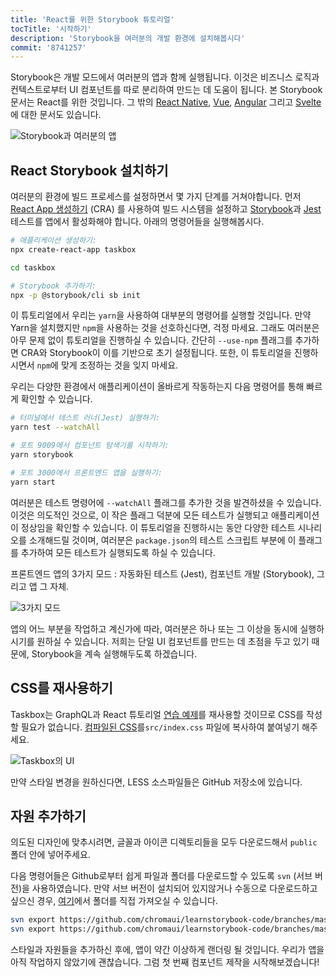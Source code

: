 ```yaml
---
title: 'React를 위한 Storybook 튜토리얼'
tocTitle: '시작하기'
description: 'Storybook을 여러분의 개발 환경에 설치해봅시다'
commit: '8741257'
---
```


Storybook은 개발 모드에서 여러분의 앱과 함께 실행됩니다. 이것은 비즈니스 로직과 컨텍스트로부터 UI 컴포넌트를 따로 분리하여 만드는 데 도움이 됩니다. 본 Storybook 문서는 React를 위한 것입니다. 그 밖의 [React Native](/react-native/en/get-started), [Vue](/vue/en/get-started), [Angular](/angular/en/get-started) 그리고 [Svelte](/svelte/en/get-started)에 대한 문서도 있습니다.

![Storybook과 여러분의 앱](/intro-to-storybook/storybook-relationship.jpg)

## React Storybook 설치하기

여러분의 환경에 빌드 프로세스를 설정하면서 몇 가지 단계를 거쳐야합니다. 먼저 [React App 생성하기](https://github.com/facebook/create-react-app) (CRA) 를 사용하여 빌드 시스템을 설정하고 [Storybook](https://storybook.js.org/)과 [Jest](https://facebook.github.io/jest/) 테스트를 앱에서 활성화해야 합니다.
아래의 명령어들을 실행해봅시다.

```bash
# 애플리케이션 생성하기:
npx create-react-app taskbox

cd taskbox

# Storybook 추가하기:
npx -p @storybook/cli sb init
```

<div class="aside">
이 튜토리얼에서 우리는 <code>yarn</code>을 사용하여 대부분의 명령어를 실행할 것입니다.
만약 Yarn을 설치했지만 <code>npm</code>을 사용하는 것을 선호하신다면, 걱정 마세요. 그래도 여러분은 아무 문제 없이 튜토리얼을 진행하실 수 있습니다. 간단히 <code>--use-npm</code> 플래그를 추가하면 CRA와 Storybook이 이를 기반으로 초기 설정됩니다. 또한, 이 튜토리얼을 진행하시면서 <code>npm</code>에 맞게 조정하는 것을 잊지 마세요.
</div>

우리는 다양한 환경에서 애플리케이션이 올바르게 작동하는지 다음 명령어를 통해 빠르게 확인할 수 있습니다.

```bash
# 터미널에서 테스트 러너(Jest) 실행하기:
yarn test --watchAll

# 포트 9009에서 컴포넌트 탐색기를 시작하기:
yarn storybook

# 포트 3000에서 프론트엔드 앱을 실행하기:
yarn start
```

<div class="aside"> 
여러분은 테스트 명령어에 <code>--watchAll</code> 플래그를 추가한 것을 발견하셨을 수 있습니다. 이것은 의도적인 것으로, 이 작은 플래그 덕분에 모든 테스트가 실행되고 애플리케이션이 정상임을 확인할 수 있습니다. 이 튜토리얼을 진행하시는 동안 다양한 테스트 시나리오를 소개해드릴 것이며, 여러분은 <code>package.json</code>의 테스트 스크립트 부분에 이 플래그를 추가하여 모든 테스트가 실행되도록 하실 수 있습니다.
</div>

프론트엔드 앱의 3가지 모드 : 자동화된 테스트 (Jest), 컴포넌트 개발 (Storybook), 그리고 앱 그 자체.

![3가지 모드](/intro-to-storybook/app-three-modalities.png)

앱의 어느 부분을 작업하고 계신가에 따라, 여러분은 하나 또는 그 이상을 동시에 실행하시기를 원하실 수 있습니다. 저희는 단일 UI 컴포넌트를 만드는 데 초점을 두고 있기 때문에, Storybook을 계속 실행해두도록 하겠습니다.

## CSS를 재사용하기

Taskbox는 GraphQL과 React 튜토리얼 [연습 예제](https://blog.hichroma.com/graphql-react-tutorial-part-1-6-d0691af25858)를 재사용할 것이므로 CSS를 작성할 필요가 없습니다.
[컴파일된 CSS](https://github.com/chromaui/learnstorybook-code/blob/master/src/index.css)를`src/index.css` 파일에 복사하여 붙여넣기 해주세요.

![Taskbox의 UI](/intro-to-storybook/ss-browserchrome-taskbox-learnstorybook.png)

<div class="aside">
만약 스타일 변경을 원하신다면, LESS 소스파일들은 GitHub 저장소에 있습니다.
</div>

## 자원 추가하기

의도된 디자인에 맞추시려면, 글꼴과 아이콘 디렉토리들을 모두 다운로드해서 `public` 폴더 안에 넣어주세요.

<div class="aside">
<p>다음 명령어들은 Github로부터 쉽게 파일과 폴더를 다운로드할 수 있도록 <code>svn</code> (서브 버전)을 사용하였습니다. 만약 서브 버전이 설치되어 있지않거나 수동으로 다운로드하고 싶으신 경우, <a href="https://github.com/chromaui/learnstorybook-code/tree/master/public">여기</a>에서 폴더를 직접 가져오실 수 있습니다.</p></div>

```bash
svn export https://github.com/chromaui/learnstorybook-code/branches/master/public/icon public/icon
svn export https://github.com/chromaui/learnstorybook-code/branches/master/public/font public/font
```

스타일과 자원들을 추가하신 후에, 앱이 약간 이상하게 랜더링 될 것입니다. 우리가 앱을 아직 작업하지 않았기에 괜찮습니다. 그럼 첫 번째 컴포넌트 제작을 시작해보겠습니다!
